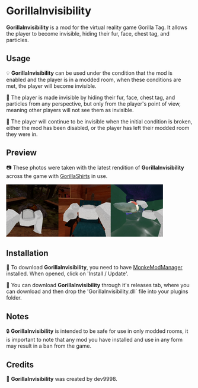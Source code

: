 # GorillaInvisibility
**GorillaInvisibility** is a mod for the virtual reality game Gorilla Tag. It allows the player to become invisible, hiding their fur, face, chest tag, and particles.

## Usage
💡 **GorillaInvisibility** can be used under the condition that the mod is enabled and the player is in a modded room, when these conditions are met, the player will become invisible. 

👻 The player is made invisible by hiding their fur, face, chest tag, and particles from any perspective, but only from the player's point of view, meaning other players will not see them as invisible. 

🎉 The player will continue to be invisible when the initial condition is broken, either the mod has been disabled, or the player has left their modded room they were in.

## Preview
📷 These photos were taken with the latest rendition of **GorillaInvisibility** across the game with [GorillaShirts](https://github.com/developer9998/GorillaShirts) in use.

<img src="https://raw.githubusercontent.com/developer9998/GorillaInvisibility/main/Marketing/ForestPreview.png" width=28% height=auto title="The player is taking a selie on a log bench near the campfire in 'Forest' on a log bench"><img src="https://raw.githubusercontent.com/developer9998/GorillaInvisibility/main/Marketing/CanyonPreview.png" width=28% height=auto  title="The player is taking a selie on a blue beach chair in 'Canyon'"><img src="https://raw.githubusercontent.com/developer9998/GorillaInvisibility/main/Marketing/CavePreview.png" width=28% height=auto title="The player is taking a selie while grabbing onto a moving shark in the depths of 'Cave'">

## Installation
📂 To download **GorillaInvisibility**, you need to have [MonkeModManager](https://github.com/BzzzThe18th/MonkeModManager/releases/latest) installed. When opened, click on 'Install / Update'.

📌 You can download **GorillaInvisibility** through it's releases tab, where you can download and then drop the 'GorillaInvisibility.dll` file into your plugins folder.

## Notes
🔒 **GorillaInvisibility** is intended to be safe for use in only modded rooms, it is important to note that any mod you have installed and use in any form may result in a ban from the game.

## Credits
📝 **GorillaInvisibility** was created by dev9998.
